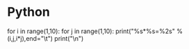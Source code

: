 # Python
for i in range(1,10):
    for j in range(1,10):
        print("%s*%s=%2s" % (i,j,i*j),end="\t")
    print("\n")
